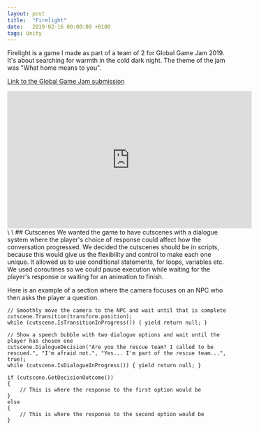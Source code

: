 ```yaml
---
layout: post
title:  "Firelight"
date:   2019-02-16 00:00:00 +0100
tags: Unity
---
```


Firelight is a game I made as part of a team of 2 for Global Game Jam 2019. It's about searching for warmth in the cold dark night. The theme of the jam was "What home means to you".

[Link to the Global Game Jam submission][Global-Game-Jam]

<iframe width="560" height="315" src="https://www.youtube-nocookie.com/embed/LCdt8rgqWDE?controls=0" frameborder="0" allow="accelerometer; autoplay; encrypted-media; gyroscope; picture-in-picture" allowfullscreen></iframe>
\
\
## Cutscenes
We wanted the game to have cutscenes with a dialogue system where the player's choice of response could affect how the conversation progressed. We decided the cutscenes should be in scripts, because this would give us the flexibility and control to make each one unique. It allowed us to use conditional statements, for loops, variables etc. We used coroutines so we could pause execution while waiting for the player's response or waiting for an animation to finish.

Here is an example of a section where the camera focuses on an NPC who then asks the player a question.

    // Smoothly move the camera to the NPC and wait until that is complete
    cutscene.Transition(transform.position);
    while (cutscene.IsTransitionInProgress()) { yield return null; }
        
    // Show a speech bubble with two dialogue options and wait until the player has chosen one
    cutscene.DialogueDecision("Are you the rescue team? I called to be rescued.", "I'm afraid not.", "Yes... I'm part of the rescue team...", true);
    while (cutscene.IsDialogueInProgress()) { yield return null; }

    if (cutscene.GetDecisionOutcome())
    {
        // This is where the response to the first option would be
    }
    else
    {
        // This is where the response to the second option would be
    }

[Global-Game-Jam]: https://globalgamejam.org/2019/games/firelight